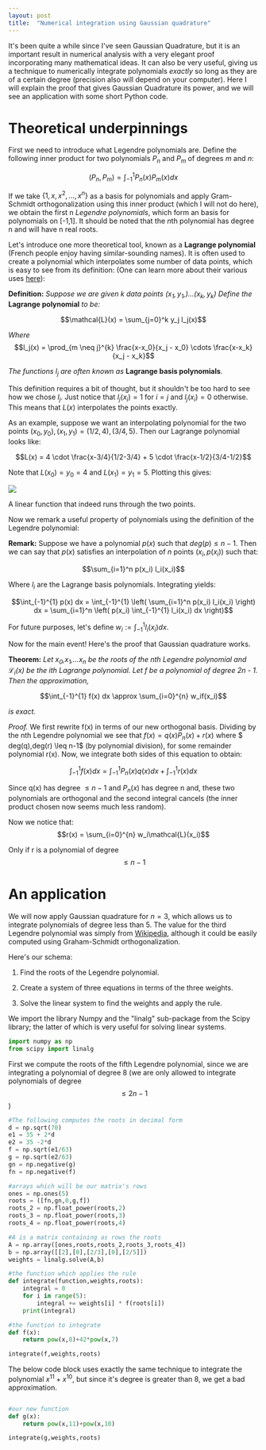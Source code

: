 ```yaml
---
layout: post
title:  "Numerical integration using Gaussian quadrature"
---
```


<script type="text/x-mathjax-config">
MathJax.Hub.Config({
  tex2jax: {
    inlineMath: [['$','$'], ['\\(','\\)']],
    processEscapes: true
  }
});
</script>
<script src="https://cdnjs.cloudflare.com/ajax/libs/mathjax/2.7.0/MathJax.js?config=TeX-AMS-MML_HTMLorMML" type="text/javascript"></script>


 It's been quite a while since I've seen Gaussian Quadrature, but it is an important result in numerical analysis with a very elegant proof incorporating many mathematical ideas. It can also be very useful, giving us a technique to numerically integrate polynomials *exactly* so long as they are of a certain degree (precision also will depend on your computer). Here I will explain the proof that gives Gaussian Quadrature its power, and we will see an application with some short Python code.

# Theoretical underpinnings

First we need to introduce what Legendre polynomials are.
Define the following inner product for two polynomials $P_n$ and $P_m$ of degrees $m$ and $n$:

$$(P_n,P_m) = \int_{-1}^{1} P_n(x)P_m(x) dx$$

If we take  $\{1,x,x^2,...,x^n\}$ as a basis for polynomials and apply Gram-Schmidt orthogonalization using this inner product (which I will not do here), we obtain the first n *Legendre polynomials*, which form an basis for polynomials on [-1,1]. It should be noted that the *n*th polynomial has degree n and will have n real roots.

Let's introduce one more theoretical tool, known as a **Lagrange polynomial** (French people enjoy having similar-sounding names). It is often used to create a polynomial which interpolates some number of data points, which is easy to see from its definition: (One can learn more about their various uses [here](https://en.wikipedia.org/wiki/Lagrange_polynomial)):

**Definition:** *Suppose we are given k data points $(x_1,y_1,) \ldots (x_k,y_k)$ Define the* **Lagrange polynomial** *to be:*

$$\mathcal{L}(x) = \sum_{j=0}^k y_j l_j(x)$$

*Where* $$l_j(x) = \prod_{m \neq j}^{k} \frac{x-x_0}{x_j - x_0} \cdots \frac{x-x_k}{x_j - x_k}$$

*The functions $l_j$ are often known as* **Lagrange basis polynomials**.

This definition requires a bit of thought, but it shouldn't be too hard to see how we chose $l_j$. Just notice that $l_j(x_i) = 1$ for $i=j$ and $l_j(x_i) = 0$ otherwise. This means that $L(x)$ interpolates the points exactly.

As an example, suppose we want an interpolating polynomial for the two points $(x_0,y_0),(x_1,y_1)=(1/2,4),(3/4,5)$. Then our Lagrange polynomial looks like:

$$L(x) = 4 \cdot \frac{x-3/4}{1/2-3/4} + 5 \cdot \frac{x-1/2}{3/4-1/2}$$

Note that $L(x_0) = y_0 = 4$ and $L(x_1) = y_1 = 5$. Plotting this gives:

<img src="{{site.url}}/assets/graph.jpg" style="display: block; margin: auto;" />


A linear function that indeed runs through the two points.

Now we remark a useful property of polynomials using the definition of the Legendre polynomial:

**Remark:** Suppose we have a polynomial $p(x)$ such that $deg(p) \leq n-1$. Then we can say that $p(x)$ satisfies an interpolation of $n$ points $(x_i,p(x_i))$ such that:

 $$\sum_{i=1}^n p(x_i) l_i(x_i)$$

 Where $l_i$ are the Lagrange basis polynomials. Integrating yields:

 $$\int_{-1}^{1} p(x) dx = \int_{-1}^{1} \left( \sum_{i=1}^n p(x_i) l_i(x_i) \right) dx = \sum_{i=1}^n \left( p(x_i) \int_{-1}^{1} l_i(x_i) dx \right)$$

 For future purposes, let's define $w_i := \int_{-1}^{1} l_i(x_i) dx$.

 Now for the main event! Here's the proof that Gaussian quadrature works.

**Theorem:** *Let x$_0$,x$_1$,...$x_n$ be the roots of the nth Legendre polynomial and $\mathcal{L}_i(x)$ be the $ith$ Lagrange polynomial. Let f be a polynomial of degree 2n - 1. Then the approximation,*

$$\int_{-1}^{1} f(x) dx \approx \sum_{i=0}^{n} w_if(x_i)$$

*is exact.*

*Proof.* We first rewrite f(x) in terms of our new orthogonal basis. Dividing by the nth Legendre polynomial we see that $f(x) = q(x)P_n(x) + r(x)$ where $ deg(q),deg(r) \leq n-1$ (by polynomial division), for some remainder polynomial r(x). Now, we integrate both sides of this equation to obtain:

$$\int_{-1}^{1} f(x) dx = \int_{-1}^{1} P_n(x)q(x)dx  + \int_{-1}^{1}r(x)dx$$

Since q(x) has degree $\leq n-1$ and $P_n(x)$ has degree n and, these two polynomials are orthogonal and the second integral cancels (the inner product chosen now seems much less random).


Now we notice that: $$r(x) = \sum_{i=0}^{n} w_i\mathcal{L}(x_i)$$

Only if r is a polynomial of degree $$\leq n-1$$

# An application


We will now apply Gaussian quadrature for $n=3$, which allows us to integrate polynomials of degree less than $5$. The value for the third Legendre polynomial was simply from [Wikipedia](https://en.wikipedia.org/wiki/Legendre_polynomials), although it could be easily computed using Graham-Schmidt orthogonalization.

Here's our schema:

1. Find the roots of the Legendre polynomial.

2. Create a system of three equations in terms of the three weights.

3. Solve the linear system to find the weights and apply the rule.

We import the library Numpy and the "linalg" sub-package from the Scipy library; the latter of which
is very useful for solving linear systems.

```python
import numpy as np
from scipy import linalg
```
First we compute the roots of the fifth Legendre polynomial, since we are integrating
a polynomial of degree 8 (we are only allowed to integrate polynomials of degree $$\leq 2n - 1$$)

```python
#The following computes the roots in decimal form
d = np.sqrt(70)
e1 = 35 + 2*d
e2 = 35 -2*d
f = np.sqrt(e1/63)
g = np.sqrt(e2/63)
gn = np.negative(g)
fn = np.negative(f)

#arrays which will be our matrix's rows
ones = np.ones(5)
roots = ([fn,gn,0,g,f])
roots_2 = np.float_power(roots,2)
roots_3 = np.float_power(roots,3)
roots_4 = np.float_power(roots,4)

#A is a matrix containing as rows the roots
A = np.array([ones,roots,roots_2,roots_3,roots_4])
b = np.array([[2],[0],[2/3],[0],[2/5]])
weights = linalg.solve(A,b)

#the function which applies the rule
def integrate(function,weights,roots):
    integral = 0
    for i in range(5):
        integral += weights[i] * f(roots[i])
    print(integral)

#the function to integrate
def f(x):
    return pow(x,8)+42*pow(x,7)

integrate(f,weights,roots)

```

The below code block uses exactly the same technique to integrate the polynomial $x^{11} + x^{10}$, but since it's degree is greater than 8, we get a bad approximation.

```python

#our new function
def g(x):
    return pow(x,11)+pow(x,10)

integrate(g,weights,roots)

```
